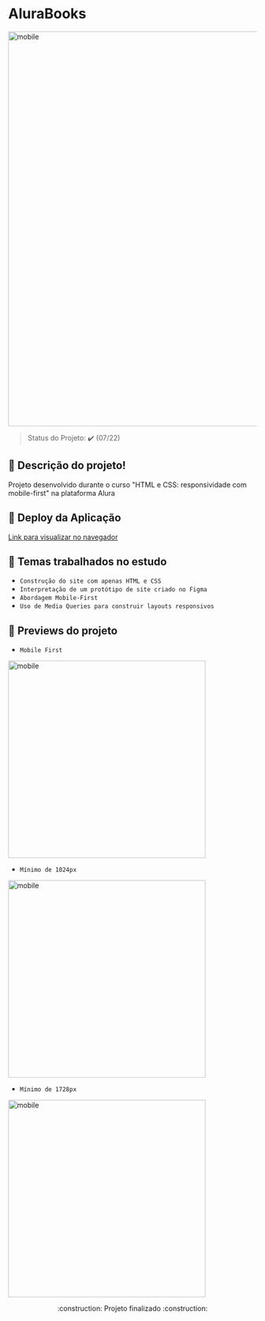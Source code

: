 # AluraBooks
<img src="https://i.imgur.com/toybNvX.jpg" alt="mobile" width=800/>

> Status do Projeto: :heavy_check_mark: (07/22)

## :bookmark_tabs: Descrição do projeto!


<p> Projeto desenvolvido durante o curso "HTML e CSS: responsividade com mobile-first" na plataforma Alura</p>

## :dash: Deploy da Aplicação 

<a href="alura-books-opal.vercel.app" target="_blank">Link para visualizar no navegador</a></p>

## :blue_book: Temas trabalhados no estudo

- ``Construção do site com apenas HTML e CSS``
- ``Interpretação de um protótipo de site criado no Figma``
- ``Abordagem Mobile-First``
- ``Uso de Media Queries para construir layouts responsivos``

## :hammer: Previews do projeto

- `Mobile First`

<img src="https://user-images.githubusercontent.com/78855746/177910749-17b41b48-5353-453a-ab01-e363f68d9f5a.gif" alt="mobile" height=400/>


- `Mínimo de 1024px`

 <img src="https://user-images.githubusercontent.com/78855746/177910802-ca28bf1b-c57c-4797-b244-54354f8ea73a.gif" alt="mobile" height=400/>


- `Mínimo de 1728px`

 <img src="https://user-images.githubusercontent.com/78855746/177911381-ce09a097-1c75-4545-a99e-411f8e9b9cd7.gif" alt="mobile" height=400/>
 
 
<p align="center">:construction: Projeto finalizado :construction:</p>
